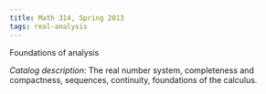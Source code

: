 ```yaml
---
title: Math 314, Spring 2013
tags: real-analysis
---
```


Foundations of analysis<!--more-->

*Catalog description*: The real number system, completeness and compactness, sequences, continuity, foundations of the calculus.
